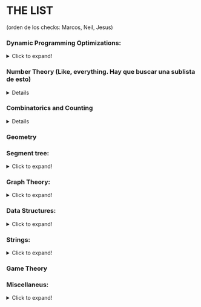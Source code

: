 # THE LIST

(orden de los checks: Marcos, Neil, Jesus)

### Dynamic Programming Optimizations:   
<details>
  <summary>Click to expand!</summary>

   - Convex Hull Trick
      - [The Fair Nut And Rectangles](https://codeforces.com/contest/1083/problem/E) :+1: :-1: :-1:
      - [Covered Walkway](https://open.kattis.com/problems/coveredwalkway) :+1: :-1: :-1:
      - [Escape Through Leaf](https://codeforces.com/contest/932/problem/F) :+1: :-1: :-1:
   - Li Chao Tree
      - [Squared Ends](https://csacademy.com/contest/archive/task/squared-ends) :+1: :-1: :-1: 
   - D&C
   - Knuth Optimization
      - [Breaking String](https://www.spoj.com/problems/BRKSTRNG/) :+1: :-1: :-1:
</details>

### Number Theory (Like, everything. Hay que buscar una sublista de esto)
<details>
	
   - Sieve of Eratosthenes
      - [A conjecture of Paul Erdös](https://www.spoj.com/problems/HS08PAUL/) :+1: :-1: :-1:
   - Chinese Remainder Theorem
      - [Remainders Game](https://codeforces.com/problemset/problem/687/B) :-1: :+1: :-1:
      
</details>

### Combinatorics and Counting
<details>

   - [Beatiful Pairs of Numbers](https://codeforces.com/contest/403/problem/D) :+1: :+1: :-1:

</details>

### Geometry

### Segment tree:
<details>
  <summary>Click to expand!</summary>

   - Normalitos, hay que dominar el codigo
   - Lazy Propagation
   - Persistencia 
</details>



### Graph Theory:
<details>
  <summary>Click to expand!</summary>
     
   - Transversal
      - DFS
      - BFS
   - Shortest Path
      - Floyd Warshall
      - DijkstrA
   - DP on DAG
   - Flow
      - Max Flow
      - Max Flow-Min Cost
   - Bipartite matching 
   - Trees
      - MST
      - LCA
      - HLD
    - Centroid Decomposition
   - Dilworth's theorem
   - DSU
   - Conectividad
      - Bridges
      - Articulation points
</details>

### Data Structures:
<details>
  <summary>Click to expand!</summary>

   - Fundamentals
      - Map
      - Set
      - Stack
      - Queue
   - Treaps
   - Implicit Treaps
   - BIT
</details>

### Strings:
<details>
  <summary>Click to expand!</summary>

   - KMP
   - Aho-Corasick
   - Suffix Array
   - Suffix Automata
   - Trie
	    - [XOR Sum](https://icpcarchive.ecs.baylor.edu/index.php?option=com_onlinejudge&Itemid=8&page=show_problem&problem=2683) :-1: :+1: :+1:
	    - [A Lot of Games](https://codeforces.com/contest/456/problem/D) :-1: :-1: :+1: 
   - Z-Function
</details>

### Game Theory

### Miscellaneus:
<details>
  <summary>Click to expand!</summary>
 
  - Binary Search
  - Probabilities
  - FFT
  - Constructive Algorithms (esto es una seccion de CF)
  - NP-Problems
  - Greedy Problems
  - Matrix Exponentiation (Para mejorar recursiones)
     - [Classic Sequence Sum (hint: draw fibo rectangles)](https://www.spoj.com/problems/CLASSICSEQ/) :-1: :+1: :-1:
     - [Ada and Economy](https://www.spoj.com/problems/ADAMONEY/) :-1: :+1: :-1:
     - [Dojo Corridor 1](https://www.spoj.com/problems/DOJ1/) :-1: :+1: :-1:
     - [Macarons](https://uva.onlinejudge.org/index.php?option=com_onlinejudge&Itemid=8&page=show_problem&problem=5208) :-1: :+1: :-1:
</details>
